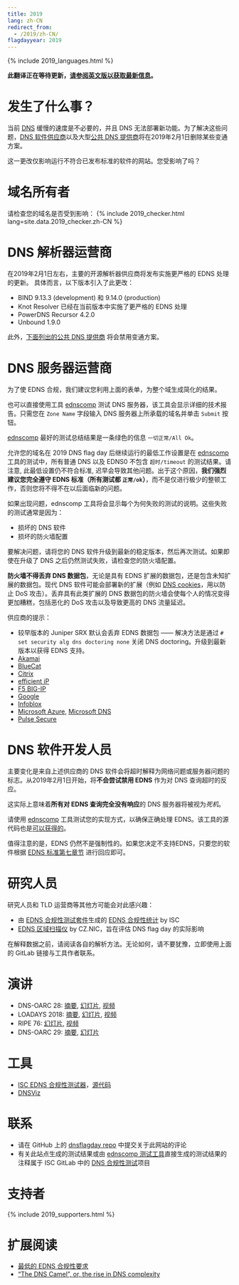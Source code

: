 ```yaml
---
title: 2019
lang: zh-CN
redirect_from:
  - /2019/zh-CN/
flagdayyear: 2019
---
```


{% include 2019_languages.html %}

**此翻译正在等待更新，[请参阅英文版以获取最新信息](/en/)。**


发生了什么事？
==================
当前 [DNS](https://zh.wikipedia.org/wiki/%E5%9F%9F%E5%90%8D%E7%B3%BB%E7%BB%9F) 缓慢的速度是不必要的，并且 DNS 无法部署新功能。为了解决这些问题，[DNS 软件供应商](#支持者)以及大型[公共 DNS 提供商](#支持者)将在2019年2月1日删除某些变通方案。

这一更改仅影响运行不符合已发布标准的软件的网站。您受影响了吗？

域名所有者
=============
请检查您的域名是否受到影响：
{% include 2019_checker.html lang=site.data.2019_checker.zh-CN %}

DNS 解析器运营商
======================

在2019年2月1日左右，主要的开源解析器供应商将发布实施更严格的 EDNS 处理的更新。 具体而言，以下版本引入了此更改：

* BIND 9.13.3 (development) 和 9.14.0 (production)
* Knot Resolver 已经在当前版本中实施了更严格的 EDNS 处理
* PowerDNS Recursor 4.2.0
* Unbound 1.9.0

此外，[下面列出的公共 DNS 提供商](#支持者) 将会禁用变通方案。

DNS 服务器运营商
====================
为了使 EDNS 合规，我们建议您利用上面的表单，为整个域生成简化的结果。

也可以直接使用工具 [ednscomp](https://ednscomp.isc.org/ednscomp) 测试 DNS 服务器，该工具会显示详细的技术报告。只需您在 `Zone Name` 字段输入 DNS 服务器上所承载的域名并单击 `Submit` 按钮。

[ednscomp](https://ednscomp.isc.org/ednscomp) 最好的测试总结结果是一条绿色的信息 `一切正常/All Ok`。

允许您的域名在 2019 DNS flag day 后继续运行的最低工作设置是在 [ednscomp](https://ednscomp.isc.org/ednscomp) 工具的测试中，所有普通 DNS 以及 EDNS0 不包含 `超时/timeout` 的测试结果。请注意, 此最低设置仍不符合标准, 迟早会导致其他问题。出于这个原因，**我们强烈建议您完全遵守 EDNS 标准（所有测试都 `正常/ok`）**，而不是仅进行极少的整顿工作，否则您将不得不在以后面临新的问题。

如果出现问题，ednscomp 工具将会显示每个为何失败的测试的说明。这些失败的测试通常是因为：

* 损坏的 DNS 软件
* 损坏的防火墙配置

要解决问题，请将您的 DNS 软件升级到最新的稳定版本，然后再次测试。如果即使在升级了 DNS 之后仍然测试失败，请检查您的防火墙配置。

**防火墙不得丢弃 DNS 数据包**，无论是具有 EDNS 扩展的数据包，还是包含未知扩展的数据包。现代 DNS 软件可能会部署新的扩展（例如 [DNS cookies](https://tools.ietf.org/html/rfc7873)，用以防止 DoS 攻击）。丢弃具有此类扩展的 DNS 数据包的防火墙会使每个人的情况变得更加糟糕，包括恶化的 DoS 攻击以及导致更高的 DNS 流量延迟。

供应商的提示：

* 较早版本的 Juniper SRX 默认会丢弃 EDNS 数据包 —— 解决方法是通过 `# set security alg dns doctoring none` 关闭 DNS doctoring。升级到最新版本以获得 EDNS 支持。
* [Akamai](https://community.akamai.com/customers/s/article/CloudSecurityDNSFlagDayandAkamai20190115151216?language=zh_CN)
* [BlueCat](https://www.bluecatnetworks.com/blog/dns-flag-day-is-coming-and-bluecat-is-ready/)
* [Citrix](https://support.citrix.com/article/CTX241493)
* [efficient iP](http://www.efficientip.com/dns-flag-day-notes/)
* [F5 BIG-IP](https://support.f5.com/csp/article/K07808381?sf206085287=1)
* [Google](https://groups.google.com/d/msg/public-dns-announce/-qaRKDV9InA/CsX-2fJpBAAJ)
* [Infoblox](https://community.infoblox.com/t5/Community-Blog/DNS-Flag-Day/ba-p/15843?es_p=8449211)
* [Microsoft Azure](https://azure.microsoft.com/en-us/updates/azure-dns-flag-day/), [Microsoft DNS](https://support.microsoft.com/en-sg/help/4489468/windows-server-domain-name-system-dns-flag-day-compliance)
* [Pulse Secure](https://kb.pulsesecure.net/articles/Pulse_Secure_Article/KB43996)

DNS 软件开发人员
=======================
主要变化是来自上述供应商的 DNS 软件会将超时解释为网络问题或服务器问题的标志。从2019年2月1日开始，将**不会尝试禁用 EDNS** 作为对 DNS 查询超时的反应。

这实际上意味着**所有对 EDNS 查询完全没有响应**的 DNS 服务器将被视为*死机*。

请使用 [ednscomp](https://ednscomp.isc.org/ednscomp) 工具测试您的实现方式，以确保正确处理 EDNS。该工具的源代码也是[可以获得的](https://gitlab.isc.org/isc-projects/DNS-Compliance-Testing)。

值得注意的是，EDNS 仍然不是强制性的。如果您决定不支持EDNS，只要您的软件根据 [EDNS 标准第七章节](https://tools.ietf.org/html/rfc6891#section-7) 进行回应即可。

研究人员
===========
研究人员和 TLD 运营商等其他方可能会对此感兴趣：

* 由 [EDNS 合规性测试套件](https://gitlab.isc.org/isc-projects/DNS-Compliance-Testing)生成的 [EDNS 合规性统计](https://ednscomp.isc.org/) by ISC
* [EDNS 区域扫描仪](https://gitlab.labs.nic.cz/knot/edns-zone-scanner/) by CZ.NIC，旨在评估 DNS flag day 的实际影响

在解释数据之前，请阅读各自的解析方法。无论如何，请不要犹豫，立即使用上面的 GitLab 链接与工具作者联系。

演讲
=============

* DNS-OARC 28: [摘要](https://indico.dns-oarc.net/event/28/contributions/515/), [幻灯片](https://indico.dns-oarc.net/event/28/contributions/515/attachments/490/799/Removing_EDNS_Workarounds.pdf), [视频](https://www.youtube.com/watch?v=9YYH8JFH_bY&feature=youtu.be&t=5198)
* LOADAYS 2018: [摘要](http://loadays.org/pages/dnsupdate.html), [幻灯片](http://loadays.org/files/plexis-edns-workaround-removal-loadays-2018.pdf), [视频](https://www.youtube.com/watch?v=OXbbH0ORmSY)
* RIPE 76: [幻灯片](https://ripe76.ripe.net/presentations/159-edns.pdf), [视频](https://ripe76.ripe.net/archives/video/161)
* DNS-OARC 29: [摘要](https://indico.dns-oarc.net/event/29/contributions/662/), [幻灯片](https://indico.dns-oarc.net/event/29/contributions/662/attachments/634/1063/EDNS_Flag_Day_-_OARC29.pdf)

工具
=====

 * [ISC EDNS 合规性测试器](https://ednscomp.isc.org/)，[源代码](https://gitlab.isc.org/isc-projects/DNS-Compliance-Testing)
 * [DNSViz](http://dnsviz.net/)

联系
========

 * 请在 GitHub 上的 [dnsflagday repo](https://github.com/dns-violations/dnsflagday/issues) 中提交关于此网站的评论
 * 有关此站点生成的测试结果或由 [ednscomp 测试工具](https://ednscomp.isc.org/ednscomp)直接生成的测试结果的注释属于 ISC GitLab 中的 [DNS 合规性测试](https://gitlab.isc.org/isc-projects/DNS-Compliance-Testing)项目

支持者
==========
{% include 2019_supporters.html %}

扩展阅读
==================
 * [最低的 EDNS 合规性要求](https://datatracker.ietf.org/doc/draft-spacek-edns-camel-diet/)
 * [“The DNS Camel”, or, the rise in DNS complexity](https://blog.powerdns.com/2018/03/22/the-dns-camel-or-the-rise-in-dns-complexit/)
